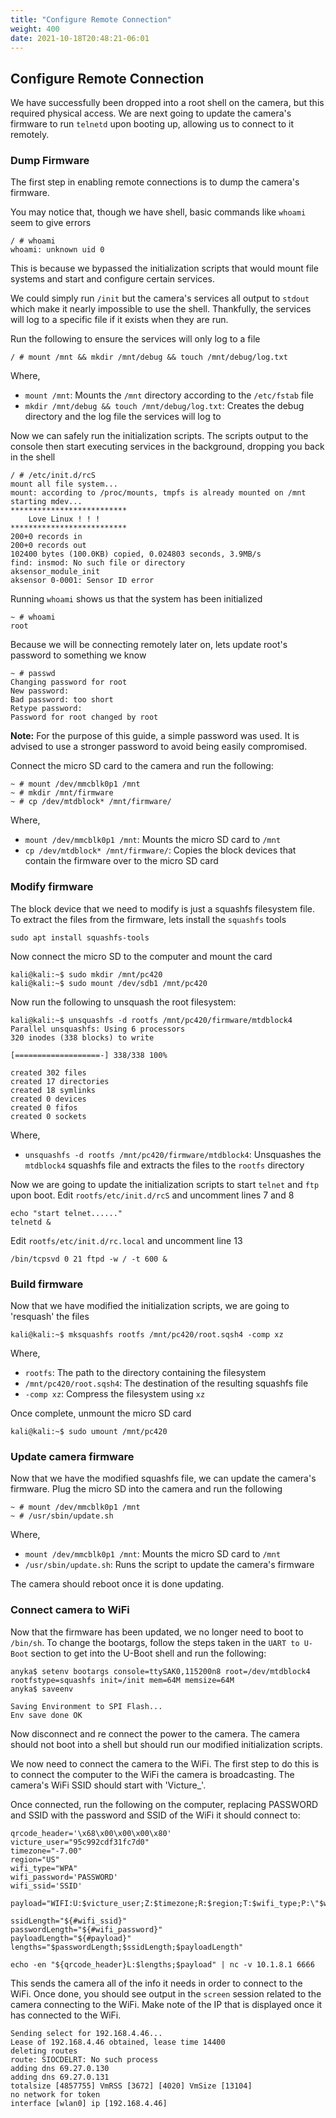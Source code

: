 ```yaml
---
title: "Configure Remote Connection"
weight: 400
date: 2021-10-18T20:48:21-06:01
---
```


## Configure Remote Connection
We have successfully been dropped into a root shell on the camera, but this required physical access. We are next going to update the camera's firmware to run `telnetd` upon booting up, allowing us to connect to it remotely.

### Dump Firmware
The first step in enabling remote connections is to dump the camera's firmware.

You may notice that, though we have shell, basic commands like `whoami` seem to give errors
```
/ # whoami
whoami: unknown uid 0
```
This is because we bypassed the initialization scripts that would mount file systems and start and configure certain services.

We could simply run `/init` but the camera's services all output to `stdout` which make it nearly impossible to use the shell. Thankfully, the services will log to a specific file if it exists when they are run.

Run the following to ensure the services will only log to a file
```
/ # mount /mnt && mkdir /mnt/debug && touch /mnt/debug/log.txt
```
Where,
- `mount /mnt`: Mounts the `/mnt` directory according to the `/etc/fstab` file
- `mkdir /mnt/debug && touch /mnt/debug/log.txt`: Creates the debug directory and the log file the services will log to

Now we can safely run the initialization scripts. The scripts output to the console then start executing services in the background, dropping you back in the shell
```
/ # /etc/init.d/rcS
mount all file system...
mount: according to /proc/mounts, tmpfs is already mounted on /mnt
starting mdev...
**************************
    Love Linux ! ! !
**************************
200+0 records in
200+0 records out
102400 bytes (100.0KB) copied, 0.024803 seconds, 3.9MB/s
find: insmod: No such file or directory
aksensor_module_init
aksensor 0-0001: Sensor ID error
```

Running `whoami` shows us that the system has been initialized
```
~ # whoami
root
```

Because we will be connecting remotely later on, lets update root's password to something we know
```
~ # passwd
Changing password for root
New password:
Bad password: too short
Retype password:
Password for root changed by root
```
**Note:** For the purpose of this guide, a simple password was used. It is advised to use a stronger password to avoid being easily compromised.

Connect the micro SD card to the camera and run the following:
```
~ # mount /dev/mmcblk0p1 /mnt
~ # mkdir /mnt/firmware
~ # cp /dev/mtdblock* /mnt/firmware/
```
Where,
- `mount /dev/mmcblk0p1 /mnt`: Mounts the micro SD card to `/mnt`
- `cp /dev/mtdblock* /mnt/firmware/`: Copies the block devices that contain the firmware over to the micro SD card

### Modify firmware
The block device that we need to modify is just a squashfs filesystem file. To extract the files from the firmware, lets install the `squashfs` tools
```
sudo apt install squashfs-tools
```

Now connect the micro SD to the computer and mount the card
```
kali@kali:~$ sudo mkdir /mnt/pc420
kali@kali:~$ sudo mount /dev/sdb1 /mnt/pc420
```

Now run the following to unsquash the root filesystem:
```
kali@kali:~$ unsquashfs -d rootfs /mnt/pc420/firmware/mtdblock4
Parallel unsquashfs: Using 6 processors
320 inodes (338 blocks) to write

[===================-] 338/338 100%

created 302 files
created 17 directories
created 18 symlinks
created 0 devices
created 0 fifos
created 0 sockets
```
Where,
- `unsquashfs -d rootfs /mnt/pc420/firmware/mtdblock4`: Unsquashes the `mtdblock4` squashfs file and extracts the files to the `rootfs` directory

Now we are going to update the initialization scripts to start `telnet` and `ftp` upon boot. Edit `rootfs/etc/init.d/rcS` and uncomment lines 7 and 8
```
echo "start telnet......"
telnetd &
```
Edit `rootfs/etc/init.d/rc.local` and uncomment line 13
```
/bin/tcpsvd 0 21 ftpd -w / -t 600 &
```

### Build firmware
Now that we have modified the initialization scripts, we are going to 'resquash' the files
```
kali@kali:~$ mksquashfs rootfs /mnt/pc420/root.sqsh4 -comp xz
```
Where,
- `rootfs`: The path to the directory containing the filesystem
- `/mnt/pc420/root.sqsh4`: The destination of the resulting squashfs file
- `-comp xz`: Compress the filesystem using `xz`

Once complete, unmount the micro SD card
```
kali@kali:~$ sudo umount /mnt/pc420
```

### Update camera firmware
Now that we have the modified squashfs file, we can update the camera's firmware. Plug the micro SD into the camera and run the following
```
~ # mount /dev/mmcblk0p1 /mnt
~ # /usr/sbin/update.sh
```
Where,
- `mount /dev/mmcblk0p1 /mnt`: Mounts the micro SD card to `/mnt`
- `/usr/sbin/update.sh`: Runs the script to update the camera's firmware

The camera should reboot once it is done updating.

### Connect camera to WiFi
Now that the firmware has been updated, we no longer need to boot to `/bin/sh`. To change the bootargs, follow the steps taken in the `UART to U-Boot` section to get into the U-Boot shell and run the following:

```
anyka$ setenv bootargs console=ttySAK0,115200n8 root=/dev/mtdblock4 rootfstype=squashfs init=/init mem=64M memsize=64M
anyka$ saveenv

Saving Environment to SPI Flash...
Env save done OK
```
Now disconnect and re
connect the power to the camera. The camera should not boot into a shell but should run our modified initialization scripts.

We now need to connect the camera to the WiFi. The first step to do this is to connect the computer to the WiFi the camera is broadcasting. The camera's WiFi SSID should start with 'Victure_'.

Once connected, run the following on the computer, replacing PASSWORD and SSID with the password and SSID of the WiFi it should connect to:
```
qrcode_header='\x68\x00\x00\x00\x80'
victure_user="95c992cdf31fc7d0"
timezone="-7.00"
region="US"
wifi_type="WPA"
wifi_password='PASSWORD'
wifi_ssid='SSID'

payload="WIFI:U:$victure_user;Z:$timezone;R:$region;T:$wifi_type;P:\"$wifi_password\";S:$wifi_ssid;"

ssidLength="${#wifi_ssid}"
passwordLength="${#wifi_password}"
payloadLength="${#payload}"
lengths="$passwordLength;$ssidLength;$payloadLength"

echo -en "${qrcode_header}L:$lengths;$payload" | nc -v 10.1.8.1 6666
```
This sends the camera all of the info it needs in order to connect to the WiFi. Once done, you should see output in the `screen` session related to the camera connecting to the WiFi. Make note of the IP that is displayed once it has connected to the WiFi.
```
Sending select for 192.168.4.46...
Lease of 192.168.4.46 obtained, lease time 14400
deleting routes
route: SIOCDELRT: No such process
adding dns 69.27.0.130
adding dns 69.27.0.131
totalsize [4857755] VmRSS [3672] [4020] VmSize [13104]
no network for token
interface [wlan0] ip [192.168.4.46]
```
